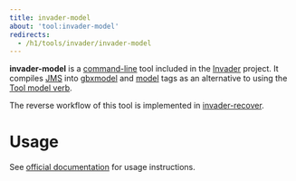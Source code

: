 ```yaml
---
title: invader-model
about: 'tool:invader-model'
redirects:
  - /h1/tools/invader/invader-model
---
```

**invader-model** is a [command-line](~) tool included in the [Invader](~) project. It compiles [JMS](~) into [gbxmodel](~) and [model](~) tags as an alternative to using the [Tool model verb](~h1-tool#model).

The reverse workflow of this tool is implemented in [invader-recover](~).

# Usage
See [official documentation][docs] for usage instructions.

[docs]: https://github.com/SnowyMouse/invader#invader-model
